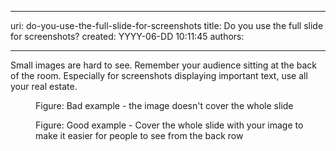

---
uri: do-you-use-the-full-slide-for-screenshots
title: Do you use the full slide for screenshots?
created: YYYY-06-DD 10:11:45
authors:

---




<span class='intro'> Small images are hard to see. Remember your audience sitting at the back of the room. Especially for screenshots displaying important text, use all your real estate. 
<br> </span>

<dl class="badImage"><dt>
      <img src="/PublishingImages/badSmall.jpg" alt="" /> 
   </dt><dd>Figure&#58; Bad example - the image doesn't cover the whole slide</dd></dl><dl class="goodImage"><dt>
      <img src="/PublishingImages/goodbig.jpg" alt="" /> 
   </dt> 
   <dd>Figure&#58; Good example - Cover the whole slide with your image to make it easier for people to see from the back row</dd></dl>


